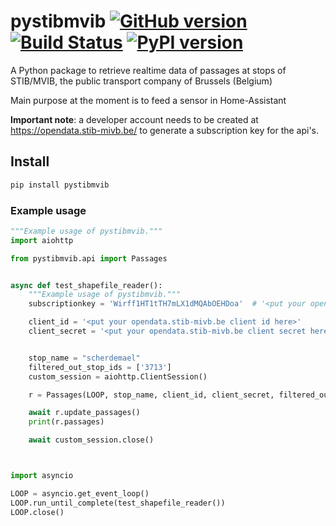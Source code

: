 # pystibmvib [![GitHub version](https://badge.fury.io/gh/helldog136%2Fpystibmvib.svg)](https://badge.fury.io/gh/helldog136%2Fpystibmvib) [![Build Status](https://travis-ci.com/helldog136%2Fpystibmvib.svg?branch=master)](https://travis-ci.com/helldog136/pystibmvib) [![PyPI version](https://badge.fury.io/py/pystibmvib.svg)](https://badge.fury.io/py/pystibmvib)
A Python package to retrieve realtime data of passages at stops of STIB/MVIB, the public transport company of Brussels (Belgium)

Main purpose at the moment is to feed a sensor in Home-Assistant

**Important note**: a developer account needs to be created at https://opendata.stib-mivb.be/ to generate a subscription key for the api's.

## Install

```bash
pip install pystibmvib
```

### Example usage

```python
"""Example usage of pystibmvib."""
import aiohttp

from pystibmvib.api import Passages


async def test_shapefile_reader():
    """Example usage of pystibmvib."""
    subscriptionkey = 'Wirff1HT1tTH7mLX1dMQAbOEHDoa'  # '<put your opendata.stib-mivb.be subscription key here>'

    client_id = '<put your opendata.stib-mivb.be client id here>'
    client_secret = '<put your opendata.stib-mivb.be client secret here>'


    stop_name = "scherdemael"
    filtered_out_stop_ids = ['3713']
    custom_session = aiohttp.ClientSession()

    r = Passages(LOOP, stop_name, client_id, client_secret, filtered_out_stop_ids=filtered_out_stop_ids, session=custom_session)

    await r.update_passages()
    print(r.passages)

    await custom_session.close()



import asyncio

LOOP = asyncio.get_event_loop()
LOOP.run_until_complete(test_shapefile_reader())
LOOP.close()

